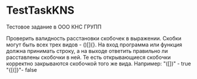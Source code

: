 # TestTaskKNS

Тестовое задание в ООО КНС ГРУПП

Проверить валидность расстановки скобочек в выражении.
Скобки могут быть всех трех видов - ()[]{}.
На вход программа или функция должна принимать строку, а на выходе ответить правильно ли расставлены скобочки в ней.
Те есть открывающиеся скобочки корректно закрываются скобочкой того же вида.
Например:
"([])" - true
"{[(]}"- false

